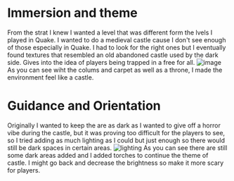 # Immersion and theme
From the strat I knew I wanted a level that was different form the lvels I played in Quake. I wanted to do a medieval castle cause I don't see enough of those especially in Quake. I had to look for the right ones but I eventually found textures that resembled an old abandoned castle used by the dark side. Gives into the idea of players being trapped in a free for all.
![image](https://github.com/user-attachments/assets/4459f6a4-06e1-4c99-9f6d-a70f92693a59)
As you can see wiht the colums and carpet as well as a throne, I made the environment feel like a castle.

# Guidance and Orientation 
Originally I wanted to keep the are as dark as I wanted to give off a horror vibe during the castle, but it was proving too difficult for the players to see, so I tried adding as much lighting as I could but just enough so there would still be dark spaces in certain areas.
![lighting](https://github.com/user-attachments/assets/894ee5cd-c5c6-43c2-b9f6-dcf7091e1637)
As you can see there are still some dark areas added and I added torches to continue the theme of castle. I might go back and decrease the brightness so make it more scary for players. 
